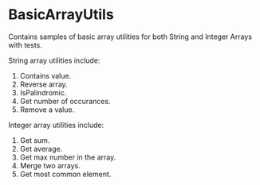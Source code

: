 # BasicArrayUtils

Contains samples of basic array utilities for both String and Integer Arrays with tests.

String array utilities include:
1. Contains value.
2. Reverse array.
3. IsPalindromic.
4. Get number of occurances.
5. Remove a value.

Integer array utilities include:
1. Get sum.
2. Get average.
3. Get max number in the array.
4. Merge two arrays.
5. Get most common element.
